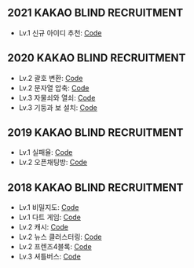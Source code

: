 ## 2021 KAKAO BLIND RECRUITMENT
* Lv.1 신규 아이디 추천: [Code](/2021/RecommendNewId.java)

## 2020 KAKAO BLIND RECRUITMENT
* Lv.2 괄호 변환: [Code](/2022/ParenthesisConversion.java)
* Lv.2 문자열 압축: [Code](/2022/StringCompression.java)
* Lv.3 자물쇠와 열쇠: [Code](/2022/LockAndKey.java)
* Lv.3 기둥과 보 설치: [Code](/2022/Installation.java)

## 2019 KAKAO BLIND RECRUITMENT
* Lv.1 실패율: [Code](/2019/FailureRate.java)
* Lv.2 오픈채팅방: [Code](/2019/OpenChattingRoom.java)

## 2018 KAKAO BLIND RECRUITMENT

* Lv.1 비밀지도: [Code](/2018/SecretMap.java)
* Lv.1 다트 게임: [Code](/2018/DartGame.java)
* Lv.2 캐시: [Code](/2018/Cache.java)
* Lv.2 뉴스 클러스터링: [Code](/2018/NewsClustering.java)
* Lv.2 프렌즈4블록: [Code](/2018/Friends4Block.java)
* Lv.3 셔틀버스: [Code](/2018/ShuttleBus.java)
